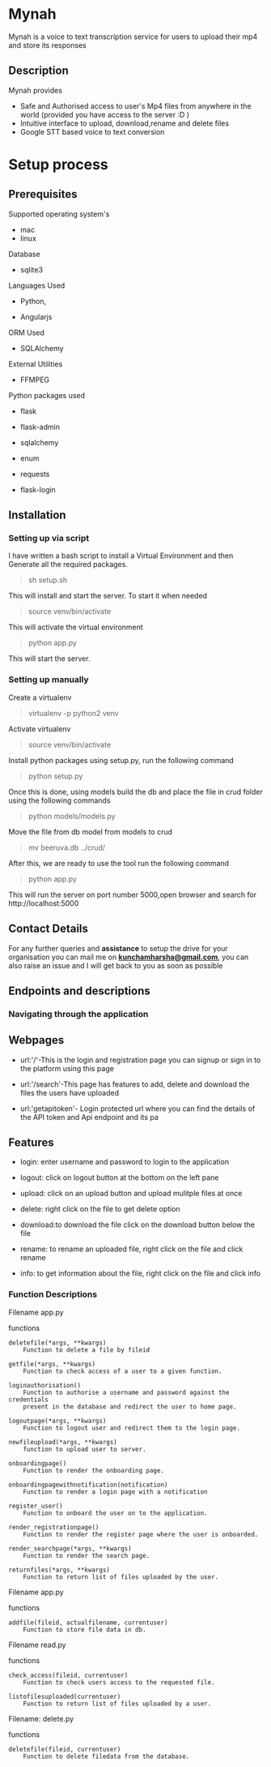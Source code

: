 # Mynah
Mynah is a voice to text transcription service for users to upload their mp4 and store its responses

## Description

Mynah provides 

* Safe and Authorised access to user's Mp4 files from anywhere in the world (provided you have access to the server :D )
* Intuitive interface to upload, download,rename and delete files
* Google STT based voice to text conversion

# Setup process

## Prerequisites

Supported operating system's
* mac
* linux

Database
* sqlite3

Languages Used
* Python,

* Angularjs

ORM Used
* SQLAlchemy

External Utilities

* FFMPEG

Python packages used

* flask

* flask-admin

* sqlalchemy

* enum

* requests

* flask-login


## Installation 

### Setting up via script

I have written a bash script to install a Virtual Environment and then Generate all the required packages. 

> sh setup.sh

This will install and start the server.
To start it when needed

> source venv/bin/activate

This will activate the virtual environment

> python app.py

This will start the server.

### Setting up manually

Create a virtualenv

>virtualenv -p python2 venv

Activate virtualenv

>source venv/bin/activate

Install python packages using setup.py, run the following command

>python setup.py

Once this is done, using models build the db and place the file in crud folder using the following commands

>python models/models.py

Move the file from db model from models to crud

>mv beeruva.db ../crud/

After this, we are ready to use the tool run the following command

>python app.py

This will run the server on port number 5000,open browser and search for http://localhost:5000 


## Contact Details

For any further queries and **assistance** to setup the drive for your organisation you can mail me on **kunchamharsha@gmail.com**,
you can also raise an issue and I will get back to you as soon as possible


## Endpoints and descriptions


### Navigating through the application

## Webpages

* url:'/'-This is the login and registration page you can signup or sign in to the platform using this page

* url:'/search'-This page has features to add, delete and download the files the users have uploaded

* url:'getapitoken'- Login protected url where you can find the details of the API token and Api endpoint and its pa

## Features

* login: enter username and password to login to the application

* logout: click on logout button at the bottom on the left pane

* upload: click on an upload button and upload mulitple files at once

* delete: right click on the file to get delete option

* download:to download the file click on the download button below the file

* rename: to rename an uploaded file, right click on the file and click rename

* info: to get information about the file, right click on the file and click info



### Function Descriptions

Filename app.py

functions

    deletefile(*args, **kwargs)
        Function to delete a file by fileid

    getfile(*args, **kwargs)
        Function to check access of a user to a given function.

    loginauthorisation()
        Function to authorise a username and password against the credentials
        present in the database and redirect the user to home page.

    logoutpage(*args, **kwargs)
        Function to logout user and redirect them to the login page.

    newfileupload(*args, **kwargs)
        function to upload user to server.

    onboardingpage()
        Function to render the onboarding page.

    onboardingpagewithnotification(notification)
        Function to render a login page with a notification

    register_user()
        Function to onboard the user on to the application.

    render_registrationpage()
        Function to render the register page where the user is onboarded.

    render_searchpage(*args, **kwargs)
        Function to render the search page.

    returnfiles(*args, **kwargs)
        Function to return list of files uploaded by the user.

Filename app.py

functions

    addfile(fileid, actualfilename, currentuser)
        Function to store file data in db.


Filename read.py

functions

    check_access(fileid, currentuser)
        Function to check users access to the requested file.

    listofilesuploaded(currentuser)
        Function to return list of files uploaded by a user.

Filename: delete.py

functions

    deletefile(fileid, currentuser)
        Function to delete filedata from the database.



